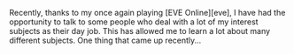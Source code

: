 Recently, thanks to my once again playing [EVE Online][eve], I have had the opportunity to talk to some people who deal with a lot of my interest subjects as their day job. This has allowed me to learn a lot about many different subjects. One thing that came up recently...
